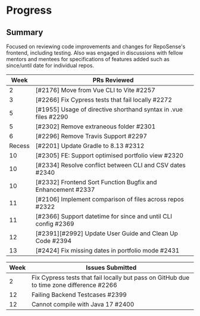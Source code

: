 # Progress

## Summary 
Focused on reviewing code improvements and changes for RepoSense's frontend, including testing. Also was engaged in discussions with fellow mentors and mentees for specifications of features added such as since/until date for individual repos.

| Week | PRs Reviewed |
| --- | --- |
| 2 |  [#2176] Move from Vue CLI to Vite #2257 
| 3 | [#2266] Fix Cypress tests that fail locally #2272 
| 5 | [#1955] Usage of directive shorthand syntax in .vue files #2290
| 5 | [#2302] Remove extraneous folder #2301
| 6 | [#2296] Remove Travis Support #2297
| Recess | [#2201] Update Gradle to 8.13 #2312
| 10 | [#2305] FE: Support optimised portfolio view #2320
| 10 | [#2334] Resolve conflict between CLI and CSV dates #2340
| 10 | [#2332] Frontend Sort Function Bugfix and Enhancement #2337
| 11 | [#2106] Implement comparison of files across repos #2322
| 11 | [#2366] Support datetime for since and until CLI config #2369
| 12 | [#2391][#2992] Update User Guide and Clean Up Code #2394
| 13 | [#2424] Fix missing dates in portfolio mode #2431

| Week | Issues Submitted |
| --- | --- |
| 2 | Fix Cypress tests that fail locally but pass on GitHub due to time zone difference #2266
| 12 | Failing Backend Testcases #2399
| 12 | Cannot compile with Java 17 #2400
